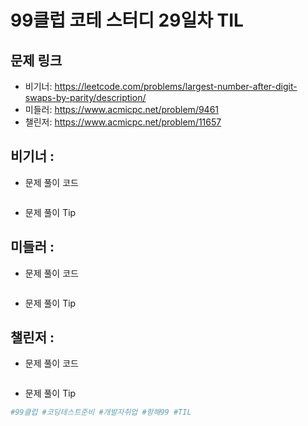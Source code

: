 # 99클럽 코테 스터디 29일차 TIL

## 문제 링크
* 비기너: https://leetcode.com/problems/largest-number-after-digit-swaps-by-parity/description/
* 미들러: https://www.acmicpc.net/problem/9461
* 챌린저: https://www.acmicpc.net/problem/11657


## 비기너 : 

* 문제 풀이 코드

    ```python

    ```

* 문제 풀이 Tip



## 미들러 : 

* 문제 풀이 코드

    ```python

    ```

* 문제 풀이 Tip



## 챌린저 : 

* 문제 풀이 코드

    ```python

    ```

* 문제 풀이 Tip



```python
#99클럽 #코딩테스트준비 #개발자취업 #항해99 #TIL
```